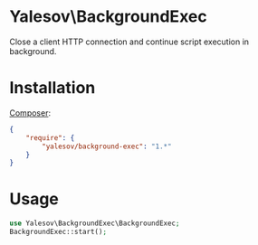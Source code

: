 # Yalesov\BackgroundExec

Close a client HTTP connection and continue script execution in background.

# Installation

[Composer](http://getcomposer.org/):

```json
{
    "require": {
        "yalesov/background-exec": "1.*"
    }
}
```

# Usage

```php
use Yalesov\BackgroundExec\BackgroundExec;
BackgroundExec::start();
```
